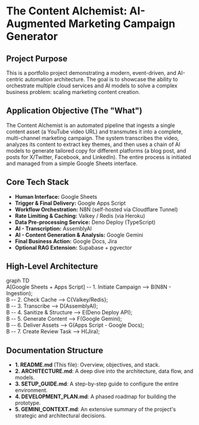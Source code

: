 # **The Content Alchemist: AI-Augmented Marketing Campaign Generator**

## **Project Purpose**

This is a portfolio project demonstrating a modern, event-driven, and AI-centric automation architecture. The goal is to showcase the ability to orchestrate multiple cloud services and AI models to solve a complex business problem: scaling marketing content creation.

## **Application Objective (The "What")**

The Content Alchemist is an automated pipeline that ingests a single content asset (a YouTube video URL) and transmutes it into a complete, multi-channel marketing campaign. The system transcribes the video, analyzes its content to extract key themes, and then uses a chain of AI models to generate tailored copy for different platforms (a blog post, and posts for X/Twitter, Facebook, and LinkedIn). The entire process is initiated and managed from a simple Google Sheets interface.

## **Core Tech Stack**

* **Human Interface:** Google Sheets  
* **Trigger & Final Delivery:** Google Apps Script  
* **Workflow Orchestration:** N8N (self-hosted via Cloudflare Tunnel)  
* **Rate Limiting & Caching:** Valkey / Redis (via Heroku)  
* **Data Pre-processing Service:** Deno Deploy (TypeScript)  
* **AI \- Transcription:** AssemblyAI  
* **AI \- Content Generation & Analysis:** Google Gemini  
* **Final Business Action:** Google Docs, Jira  
* **Optional RAG Extension:** Supabase \+ pgvector

## **High-Level Architecture**

graph TD  
    A\[Google Sheets \+ Apps Script\] \-- 1\. Initiate Campaign \--\> B(N8N \- Ingestion);  
    B \-- 2\. Check Cache \--\> C{Valkey/Redis};  
    B \-- 3\. Transcribe \--\> D(AssemblyAI);  
    B \-- 4\. Sanitize & Structure \--\> E(Deno Deploy API);  
    B \-- 5\. Generate Content \--\> F(Google Gemini);  
    B \-- 6\. Deliver Assets \--\> G(Apps Script \- Google Docs);  
    B \-- 7\. Create Review Task \--\> H(Jira);

## **Documentation Structure**

* **1\. README.md** (This file): Overview, objectives, and stack.  
* **2\. ARCHITECTURE.md**: A deep dive into the architecture, data flow, and models.  
* **3\. SETUP\_GUIDE.md**: A step-by-step guide to configure the entire environment.  
* **4\. DEVELOPMENT\_PLAN.md**: A phased roadmap for building the prototype.  
* **5\. GEMINI\_CONTEXT.md**: An extensive summary of the project's strategic and architectural decisions.